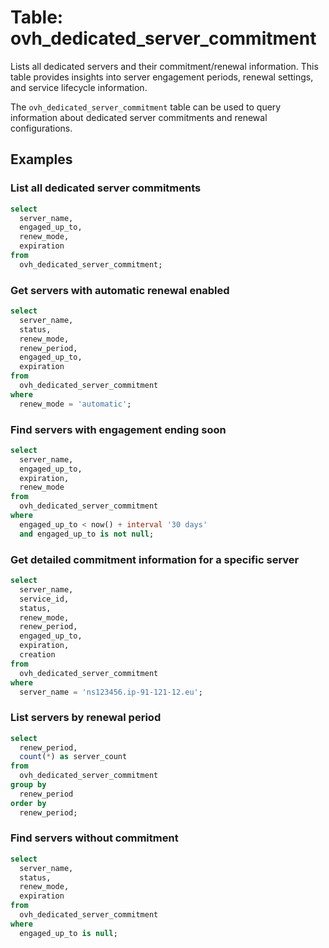 # Table: ovh_dedicated_server_commitment

Lists all dedicated servers and their commitment/renewal information. This table provides insights into server engagement periods, renewal settings, and service lifecycle information.

The `ovh_dedicated_server_commitment` table can be used to query information about dedicated server commitments and renewal configurations.

## Examples

### List all dedicated server commitments

```sql
select
  server_name,
  engaged_up_to,
  renew_mode,
  expiration
from
  ovh_dedicated_server_commitment;
```

### Get servers with automatic renewal enabled

```sql
select
  server_name,
  status,
  renew_mode,
  renew_period,
  engaged_up_to,
  expiration
from
  ovh_dedicated_server_commitment
where
  renew_mode = 'automatic';
```

### Find servers with engagement ending soon

```sql
select
  server_name,
  engaged_up_to,
  expiration,
  renew_mode
from
  ovh_dedicated_server_commitment
where
  engaged_up_to < now() + interval '30 days'
  and engaged_up_to is not null;
```

### Get detailed commitment information for a specific server

```sql
select
  server_name,
  service_id,
  status,
  renew_mode,
  renew_period,
  engaged_up_to,
  expiration,
  creation
from
  ovh_dedicated_server_commitment
where
  server_name = 'ns123456.ip-91-121-12.eu';
```

### List servers by renewal period

```sql
select
  renew_period,
  count(*) as server_count
from
  ovh_dedicated_server_commitment
group by
  renew_period
order by
  renew_period;
```

### Find servers without commitment

```sql
select
  server_name,
  status,
  renew_mode,
  expiration
from
  ovh_dedicated_server_commitment
where
  engaged_up_to is null;
```